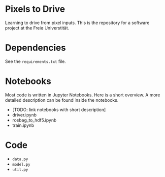 # Pixels to Drive

Learning to drive from pixel inputs.
This is the repository for a software project at the Freie Universtität.

# Dependencies

See the `requirements.txt` file.

# Notebooks

Most code is written in Jupyter Notebooks. Here is a short overview. A more
detailed description can be found inside the notebooks.

* [TODO: link notebooks with short description]
* driver.ipynb
* rosbag_to_hdf5.ipynb
* train.ipynb

# Code

* `data.py`
* `model.py`
* `util.py`

